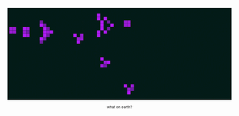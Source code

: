 
<p align="center">
  <img src="https://github.com/violet360/violet360/blob/main/conwey.gif"><br>
    <a style="text-decoration: none;" href = "https://en.wikipedia.org/wiki/Conway%27s_Game_of_Life"><sub><sup><sub>what on earth?</sub></sup></sub></a>
</p>
